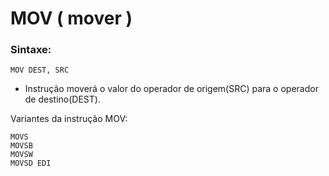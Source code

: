 MOV ( mover )
==============

### Sintaxe:

	MOV DEST, SRC

- Instrução moverá o valor do operador de origem(SRC) para o operador de destino(DEST).

Variantes da instrução MOV:

	MOVS
	MOVSB
	MOVSW
	MOVSD EDI
